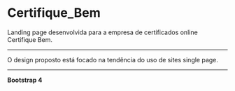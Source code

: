 # Certifique_Bem

Landing page desenvolvida para a empresa de certificados online Certifique Bem.

-------------------------------------------------------------------------

O design proposto está focado na tendência do uso de sites single page.

-------------------------------------------------------------------------

<strong>Bootstrap 4</strong>
